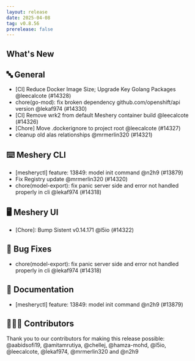 ```yaml
---
layout: release
date: 2025-04-08
tag: v0.8.56
prerelease: false
---
```


## What's New
## 🔤 General
- \[CI\] Reduce Docker Image Size; Upgrade Key Golang Packages @leecalcote (#14328)
- chore(go-mod): fix broken dependency github.com/openshift/api version @lekaf974 (#14330)
- \[CI\] Remove wrk2 from default Meshery container  build @leecalcote (#14326)
- \[Chore\] Move .dockerignore to project root @leecalcote (#14327)
- cleanup old alas relationships @mrmerlin320 (#14321)

## ⌨️ Meshery CLI

- \[mesheryctl\] feature: 13849: model init command @n2h9 (#13879)
- Fix Registry update @mrmerlin320 (#14320)
- chore(model-export): fix panic server side and error not handled properly in cli @lekaf974 (#14318)

## 🖥 Meshery UI

- \[Chore\]: Bump Sistent v0.14.171 @l5io (#14322)

## 🐛 Bug Fixes

- chore(model-export): fix panic server side and error not handled properly in cli @lekaf974 (#14318)

## 📖 Documentation

- \[mesheryctl\] feature: 13849: model init command @n2h9 (#13879)

## 👨🏽‍💻 Contributors

Thank you to our contributors for making this release possible:
@aabidsofi19, @amitamrutiya, @chellej, @hamza-mohd, @l5io, @leecalcote, @lekaf974, @mrmerlin320 and @n2h9

